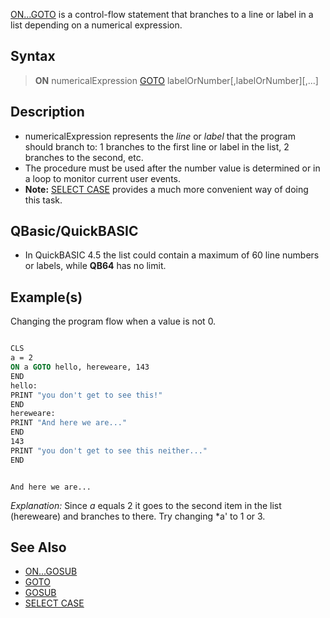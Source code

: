 [ON...GOTO](ON...GOTO) is a control-flow statement that branches to a line or label in a list depending on a numerical expression.

## Syntax

> **ON** numericalExpression [GOTO](GOTO) labelOrNumber[,labelOrNumber][,...]

## Description

* numericalExpression represents the *line* or *label* that the program should branch to: 1 branches to the first line or label in the list, 2 branches to the second, etc.
* The procedure must be used after the number value is determined or in a loop to monitor current user events.
* **Note:** [SELECT CASE](SELECT-CASE) provides a much more convenient way of doing this task.

## QBasic/QuickBASIC

* In QuickBASIC 4.5 the list could contain a maximum of 60 line numbers or labels, while **QB64** has no limit.

## Example(s)

Changing the program flow when a value is not 0.

```vb

CLS
a = 2
ON a GOTO hello, hereweare, 143
END
hello:
PRINT "you don't get to see this!"
END
hereweare:
PRINT "And here we are..."
END
143
PRINT "you don't get to see this neither..."
END 

```

```text

And here we are...

```

*Explanation:* Since *a* equals 2 it goes to the second item in the list (hereweare) and branches to there. Try changing *a' to 1 or 3.

## See Also

* [ON...GOSUB](ON...GOSUB)
* [GOTO](GOTO)
* [GOSUB](GOSUB)
* [SELECT CASE](SELECT-CASE)
